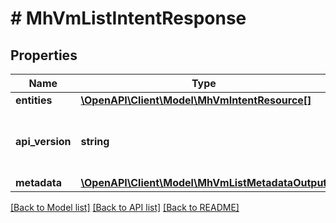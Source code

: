 # # MhVmListIntentResponse

## Properties

Name | Type | Description | Notes
------------ | ------------- | ------------- | -------------
**entities** | [**\OpenAPI\Client\Model\MhVmIntentResource[]**](MhVmIntentResource.md) |  | [optional]
**api_version** | **string** | API Version of the Nutanix v3 API framework. | [default to '3.1.0']
**metadata** | [**\OpenAPI\Client\Model\MhVmListMetadataOutput**](MhVmListMetadataOutput.md) |  |

[[Back to Model list]](../../README.md#models) [[Back to API list]](../../README.md#endpoints) [[Back to README]](../../README.md)
